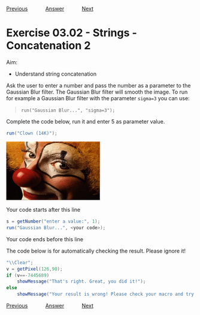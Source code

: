 [Previous](./ex03-01.md) &nbsp;&nbsp;&nbsp;&nbsp;&nbsp;&nbsp;&nbsp;&nbsp;&nbsp;&nbsp;     [Answer](../ans/ans03-02.md) &nbsp;&nbsp;&nbsp;&nbsp;&nbsp;&nbsp;&nbsp;&nbsp;&nbsp;&nbsp; [Next](./ex03-03.md)
# Exercise 03.02 - Strings - Concatenation 2

Aim: 
- Understand string concatenation

Ask the user to enter a number and pass the number as  a parameter to the Gaussian Blur filter. 
The Gaussian Blur filter will smooth the image. To run for example a Gaussian Blur filter
with the parameter ``sigma=3`` you can use:
> ``run("Gaussian Blur...", "sigma=3");``

Complete the code below, run it and enter 5 as parameter value.

```java
run("Clown (14K)");
```
<a href="image_1619427774325.png"><img src="image_1619427774325.png" width="250" alt="clown-2.jpg"/></a>

Your code starts after this line 
```java
s = getNumber("enter a value:", 1);
run("Gaussian Blur...", <your code>);
```
Your code ends before this line

The code below is for automatically checking the result. Please ignore it! 
```java
"\\Clear";
v = getPixel(126,90);
if (v==-7445689) 
	showMessage("That's right. Great, you did it!");
else 
	showMessage("Your result is wrong! Please check your macro and try again!");
```

[Previous](./ex03-01.md) &nbsp;&nbsp;&nbsp;&nbsp;&nbsp;&nbsp;&nbsp;&nbsp;&nbsp;&nbsp;     [Answer](../ans/ans03-02.md) &nbsp;&nbsp;&nbsp;&nbsp;&nbsp;&nbsp;&nbsp;&nbsp;&nbsp;&nbsp; [Next](./ex03-03.md)
